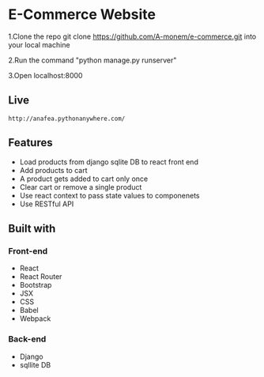# E-Commerce Website

1.Clone the repo git clone https://github.com/A-monem/e-commerce.git into your local machine

2.Run the command "python manage.py runserver"

3.Open localhost:8000

## Live

    http://anafea.pythonanywhere.com/

## Features

* Load products from django sqlite DB to react front end
* Add products to cart
* A product gets added to cart only once
* Clear cart or remove a single product
* Use react context to pass state values to componenets
* Use RESTful API  

## Built with

### Front-end

* React
* React Router
* Bootstrap
* JSX
* CSS
* Babel
* Webpack

### Back-end

* Django
* sqllite DB

